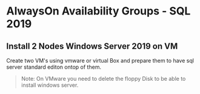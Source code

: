 

# AlwaysOn Availability Groups - SQL 2019

## Install 2 Nodes Windows Server 2019 on VM

Create two VM's using vmware or virtual Box and prepare them to have sql server standard editon ontop of them.

> Note: On VMware you need to delete the floppy Disk to be able to install windows server.




